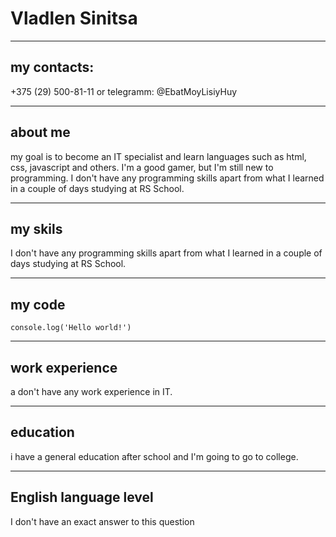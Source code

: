 # Vladlen Sinitsa
---
## my contacts: 
+375 (29) 500-81-11 or telegramm: @EbatMoyLisiyHuy

---
## about me
my goal is to become an IT specialist and learn languages such as html, css, javascript and others. I'm a good gamer, but I'm still new to programming. I don't have any programming skills apart from what I learned in a couple of days studying at RS School.

----

## my skils
I don't have any programming skills apart from what I learned in a couple of days studying at RS School.

---
## my code
```JS
console.log('Hello world!')
```
---
## work experience
a don't have any work experience in IT.

---
## education
i have a general education after school and I'm going to go to college.

---
## English language level
I don't have an exact answer to this question